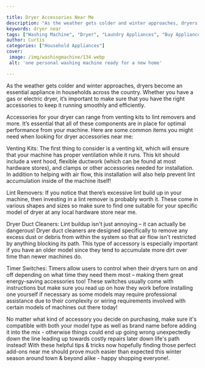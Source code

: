 ```yaml
---

title: Dryer Accessories Near Me
description: "As the weather gets colder and winter approaches, dryers become an essential appliance in households across the country. Whether y...get the full scoop"
keywords: dryer near
tags: ["Washing Machine", "Dryer", "Laundry Appliances", "Buy Appliance"]
author: Curtis
categories: ["Household Appliances"]
cover: 
 image: /img/washingmachine/134.webp
 alt: 'one personal washing machine ready for a new home'

---
```


As the weather gets colder and winter approaches, dryers become an essential appliance in households across the country. Whether you have a gas or electric dryer, it’s important to make sure that you have the right accessories to keep it running smoothly and efficiently.

Accessories for your dryer can range from venting kits to lint removers and more. It’s essential that all of these components are in place for optimal performance from your machine. Here are some common items you might need when looking for dryer accessories near me:

Venting Kits: The first thing to consider is a venting kit, which will ensure that your machine has proper ventilation while it runs. This kit should include a vent hood, flexible ductwork (which can be found at most hardware stores), and clamps or other accessories needed for installation. In addition to helping with air flow, this installation will also help prevent lint accumulation inside of the machine itself! 

Lint Removers: If you notice that there’s excessive lint build up in your machine, then investing in a lint remover is probably worth it. These come in various shapes and sizes so make sure to find one suitable for your specific model of dryer at any local hardware store near me. 
 
Dryer Duct Cleaners: Lint buildup isn't just annoying – it can actually be dangerous! Dryer duct cleaners are designed specifically to remove any excess dust or debris from within the system so that air flow isn't restricted by anything blocking its path. This type of accessory is especially important if you have an older model since they tend to accumulate more dirt over time than newer machines do. 

Timer Switches: Timers allow users to control when their dryers turn on and off depending on what time they need them most – making them great energy-saving accessories too! These switches usually come with instructions but make sure you read up on how they work before installing one yourself if necessary as some models may require professional assistance due to their complexity or wiring requirements involved with certain models of machines out there today!

No matter what kind of accessory you decide on purchasing, make sure it's compatible with both your model type as well as brand name before adding it into the mix - otherwise things could end up going wrong unexpectedly down the line leading up towards costly repairs later down life's path instead! With these helpful tips & tricks now hopefully finding those perfect add-ons near me should prove much easier than expected this winter season around town & beyond alike - happy shopping everyone!.
